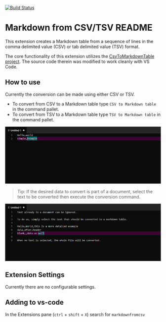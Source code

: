 [![Build Status](https://dev.azure.com/jojoco/Markdown%20from%20csv/_apis/build/status/paradoXp.MarkdownFromCSV?branchName=master)](https://dev.azure.com/jojoco/Markdown%20from%20csv/_build/latest?definitionId=1&branchName=master)


# Markdown from CSV/TSV README

This extension creates a Markdown table from a sequence of lines in the comma delimited value (CSV) or tab delimited value (TSV) format.

The core functionality of this extension utilizes the [CsvToMarkdownTable project](https://github.com/donatj/CsvToMarkdownTable). The source code therein was modified to work cleanly with VS Code.

## How to use

Currently the conversion can be made using either CSV or TSV.

- To convert from CSV to a Markdown table type `CSV to Markdown table` in the command pallet.
- To convert from TSV to a Markdown table type `TSV to Markdown table` in the command pallet.

![Simple conversion example](images/markdown-table_base-case.gif)

> Tip: If the desired data to convert is part of a document, select the text to be converted then execute the conversion command.

![Selection conversion example](images/markdown-table_selection-case.gif)

## Extension Settings

Currently there are no configurable settings.

## Adding to vs-code

In the Extensions pane (`ctrl` + `shift` + `X`) search for `markdownfromcsv`